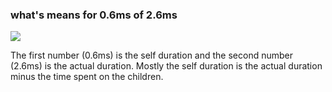 ### what's means for 0.6ms of 2.6ms

![](http://with.muyunyun.cn/78812d5ed8f8bc0860f13d644f03cadb.jpg)

The first number (0.6ms) is the self duration and the second number (2.6ms) is the actual duration. Mostly the self duration is the actual duration minus the time spent on the children.